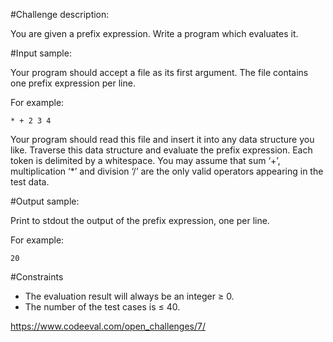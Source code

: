 #Challenge description:

You are given a prefix expression. Write a program which evaluates it.

#Input sample:

Your program should accept a file as its first argument. The file contains one prefix expression per line.

For example:

    * + 2 3 4

Your program should read this file and insert it into any data structure you like. Traverse this data structure and evaluate the prefix expression. Each token is delimited by a whitespace. You may assume that sum ‘+’, multiplication ‘*’ and division ‘/’ are the only valid operators appearing in the test data.

#Output sample:

Print to stdout the output of the prefix expression, one per line.

For example:

    20

#Constraints

* The evaluation result will always be an integer ≥ 0.
* The number of the test cases is ≤ 40.

https://www.codeeval.com/open_challenges/7/
